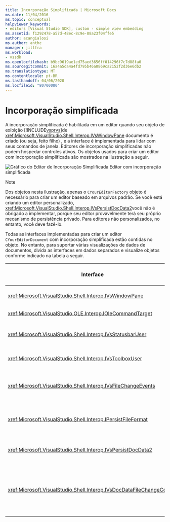 ```yaml
---
title: Incorporação Simplificada | Microsoft Docs
ms.date: 11/04/2016
ms.topic: conceptual
helpviewer_keywords:
- editors [Visual Studio SDK], custom - simple view embedding
ms.assetid: f1292478-a57d-48ec-8c9e-88a23f04ffe5
author: acangialosi
ms.author: anthc
manager: jillfra
ms.workload:
- vssdk
ms.openlocfilehash: b9bc9619ae1ed75aed3656ff014296f7c7d88fa0
ms.sourcegitcommit: 16a4a5da4a4fd795b46a0869ca2152f2d36e6db2
ms.translationtype: MT
ms.contentlocale: pt-BR
ms.lasthandoff: 04/06/2020
ms.locfileid: "80700080"
---
```

# <a name="simplified-embedding"></a>Incorporação simplificada
A incorporação simplificada é habilitada em um editor quando seu objeto de exibição [!INCLUDE[vsprvs](../code-quality/includes/vsprvs_md.md)]de <xref:Microsoft.VisualStudio.Shell.Interop.IVsWindowPane> documento é criado (ou seja, feito filho) , e a interface é implementada para lidar com seus comandos de janela. Editores de incorporação simplificadas não podem hospedar controles ativos. Os objetos usados para criar um editor com incorporação simplificada são mostrados na ilustração a seguir.

 ![Gráfico do Editor de Incorporação Simplificada](../extensibility/media/vssimplifiedembeddingeditor.gif "vsSimplificadEmincorporaçãoEditor") Editor com incorporação simplificada

> [!NOTE]
> Dos objetos nesta ilustração, apenas o `CYourEditorFactory` objeto é necessário para criar um editor baseado em arquivos padrão. Se você está criando um editor personalizado, <xref:Microsoft.VisualStudio.Shell.Interop.IVsPersistDocData2>você não é obrigado a implementar, porque seu editor provavelmente terá seu próprio mecanismo de persistência privado. Para editores não personalizados, no entanto, você deve fazê-lo.

 Todas as interfaces implementadas para criar um editor `CYourEditorDocument` com incorporação simplificada estão contidas no objeto. No entanto, para suportar várias visualizações de dados de documentos, divida as interfaces em dados separados e visualize objetos conforme indicado na tabela a seguir.

|Interface|Localização da interface|Use|
|---------------|---------------------------|---------|
|<xref:Microsoft.VisualStudio.Shell.Interop.IVsWindowPane>|Exibir|Fornece conexão à janela pai.|
|<xref:Microsoft.VisualStudio.OLE.Interop.IOleCommandTarget>|Exibir|Manuseia comandos.|
|<xref:Microsoft.VisualStudio.Shell.Interop.IVsStatusbarUser>|Exibir|Habilita atualizações da barra de status.|
|<xref:Microsoft.VisualStudio.Shell.Interop.IVsToolboxUser>|Exibir|Habilita itens **da caixa de ferramentas.**|
|<xref:Microsoft.VisualStudio.Shell.Interop.IVsFileChangeEvents>|Dados|Envia notificações quando o arquivo é alterado.|
|<xref:Microsoft.VisualStudio.Shell.Interop.IPersistFileFormat>|Dados|Habilita o recurso Salvar as para um tipo de arquivo.|
|<xref:Microsoft.VisualStudio.Shell.Interop.IVsPersistDocData2>|Dados|Permite a persistência do documento.|
|<xref:Microsoft.VisualStudio.Shell.Interop.IVsDocDataFileChangeControl>|Dados|Permite a supressão de eventos de alteração de arquivo, como o acionamento de recarga.|
